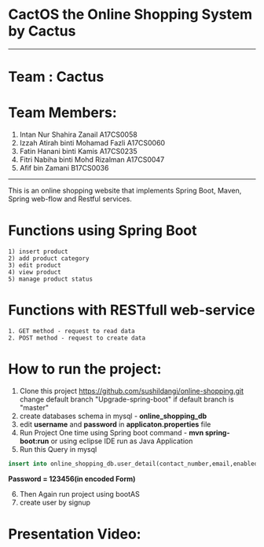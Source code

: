 # CactOS the Online Shopping System by Cactus

--------------------------------------------------------------------------------------------------------------------------------------
# Team : Cactus
# Team Members:
  1. Intan Nur Shahira Zanail	A17CS0058
  2. Izzah Atirah binti Mohamad Fazli	A17CS0060
  3. Fatin Hanani binti Kamis	A17CS0235
  4. Fitri Nabiha binti Mohd Rizalman	A17CS0047
  5. Afif bin Zamani	B17CS0036
--------------------------------------------------------------------------------------------------------------------------------------

This is an online shopping website that implements Spring Boot, Maven, Spring web-flow and Restful services.

# Functions using Spring Boot
    1) insert product
    2) add product category
    3) edit product
    4) view product
    5) manage product status


# Functions with RESTfull web-service
    1. GET method - request to read data
    2. POST method - request to create data


# How to run the project:

1. Clone this project https://github.com/sushildangi/online-shopping.git change default branch "Upgrade-spring-boot" if default branch is "master"
2. create databases schema in mysql - **online_shopping_db**
3. edit **username** and **password** in **applicaton.properties** file
4. Run Project One time using Spring boot command - **mvn spring-boot:run** or using eclipse IDE run as Java Application
5. Run this Query in mysql

```sql
insert into online_shopping_db.user_detail(contact_number,email,enabled,first_name,last_name,password,role) values ('9876543210','admin@gmail.com',true,'admin','admin','$2a$10$6UVHQoHhpoYZxBB.k9r.deSLTT0RD1Yk8GdggRywGw0Snr8syRDtG','ADMIN')
```

**Password = 123456(in encoded Form)**

6. Then Again run project using bootAS
7. create user by signup

# Presentation Video: 

### 

